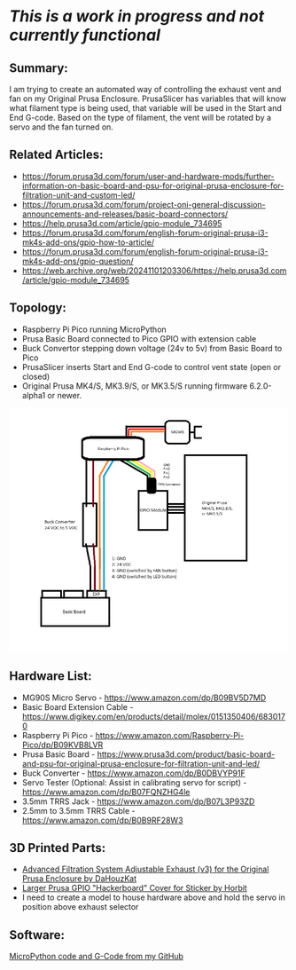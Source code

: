 # *This is a work in progress and not currently functional*

## Summary:
I am trying to create an automated way of controlling the exhaust vent and fan on my Original Prusa Enclosure. PrusaSlicer has variables that will know what filament
type is being used, that variable will be used in the Start and End G-code. Based on the type of filament, the vent will be rotated by a servo and the fan turned on.

## Related Articles:
- https://forum.prusa3d.com/forum/user-and-hardware-mods/further-information-on-basic-board-and-psu-for-original-prusa-enclosure-for-filtration-unit-and-custom-led/
- https://forum.prusa3d.com/forum/project-oni-general-discussion-announcements-and-releases/basic-board-connectors/
- https://help.prusa3d.com/article/gpio-module_734695
- https://forum.prusa3d.com/forum/english-forum-original-prusa-i3-mk4s-add-ons/gpio-how-to-article/
- https://forum.prusa3d.com/forum/english-forum-original-prusa-i3-mk4s-add-ons/gpio-question/
- https://web.archive.org/web/20241101203306/https://help.prusa3d.com/article/gpio-module_734695

## Topology:
- Raspberry Pi Pico running MicroPython
- Prusa Basic Board connected to Pico GPIO with extension cable
- Buck Convertor stepping down voltage (24v to 5v) from Basic Board to Pico
- PrusaSlicer inserts Start and End G-code to control vent state (open or closed)
- Original Prusa MK4/S, MK3.9/S, or MK3.5/S running firmware 6.2.0-alpha1 or newer.

![alt text](https://github.com/BIackHornet/Prusa-Enclosure-ServoVent/blob/main/images/TOPOLOGY.png?raw=true)

## Hardware List:
- MG90S Micro Servo - https://www.amazon.com/dp/B09BV5D7MD
- Basic Board Extension Cable - https://www.digikey.com/en/products/detail/molex/0151350406/6830170
- Raspberry Pi Pico - https://www.amazon.com/Raspberry-Pi-Pico/dp/B09KVB8LVR
- Prusa Basic Board - https://www.prusa3d.com/product/basic-board-and-psu-for-original-prusa-enclosure-for-filtration-unit-and-led/
- Buck Converter - https://www.amazon.com/dp/B0DBVYP91F
- Servo Tester (Optional: Assist in calibrating servo for script) - https://www.amazon.com/dp/B07FQNZHG4le
- 3.5mm TRRS Jack - https://www.amazon.com/dp/B07L3P93ZD
- 2.5mm to 3.5mm TRRS Cable - https://www.amazon.com/dp/B0B9RF28W3

## 3D Printed Parts:
- [Advanced Filtration System Adjustable Exhaust (v3) for the Original Prusa Enclosure by DaHouzKat](https://www.printables.com/model/964245-advanced-filtration-system-adjustable-exhaust-v3-f)
- [Larger Prusa GPIO "Hackerboard" Cover for Sticker by Horbit](https://www.printables.com/model/1265425-larger-prusa-gpio-hackerboard-cover-for-sticker)
- I need to create a model to house hardware above and hold the servo in position above exhaust selector

## Software:
[MicroPython code and G-Code from my GitHub](https://github.com/BIackHornet/Prusa-Enclosure-ServoVent)
